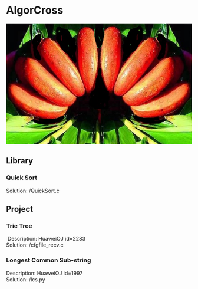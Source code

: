 # AlgorCross
![banwei LOGO](/banwei.jpg)

## Library
### Quick Sort  
  Solution: /QuickSort.c
## Project
### Trie Tree  
  Description: HuaweiOJ id=2283  
  Solution: /cfgfile_recv.c  
### Longest Common Sub-string
  Description: HuaweiOJ id=1997  
  Solution: /lcs.py  
